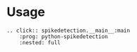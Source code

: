 # Usage

```{eval-rst}
.. click:: spikedetection.__main__:main
    :prog: python-spikedetection
    :nested: full
```

